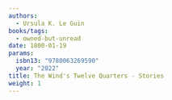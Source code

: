 ```yaml
---
authors:
  - Ursula K. Le Guin
books/tags:
  - owned-but-unread
date: 1800-01-19
params:
  isbn13: "9780063269590"
  year: "2022"
title: The Wind's Twelve Quarters - Stories
weight: 1
---
```


<!--more-->
